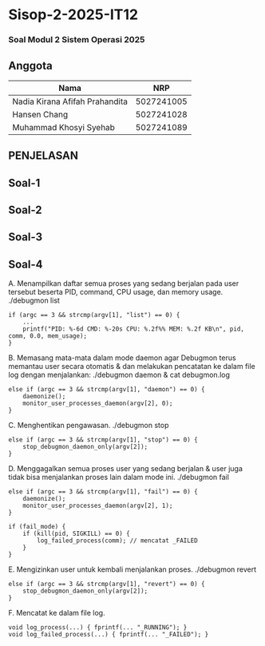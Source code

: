 # Sisop-2-2025-IT12

### Soal Modul 2 Sistem Operasi 2025

## Anggota
| Nama                            | NRP        |
|---------------------------------|------------|
| Nadia Kirana Afifah Prahandita  | 5027241005 |
| Hansen Chang                    | 5027241028 |
| Muhammad Khosyi Syehab          | 5027241089 |

## PENJELASAN

## Soal-1
## Soal-2
## Soal-3
## Soal-4
A. Menampilkan daftar semua proses yang sedang berjalan pada user tersebut beserta PID, command, CPU usage, dan memory usage.
./debugmon list <user>
```
if (argc == 3 && strcmp(argv[1], "list") == 0) {
    ...
    printf("PID: %-6d CMD: %-20s CPU: %.2f%% MEM: %.2f KB\n", pid, comm, 0.0, mem_usage);
}
```

B. Memasang mata-mata dalam mode daemon agar Debugmon terus memantau user secara otomatis &  dan melakukan pencatatan ke dalam file log dengan menjalankan:
./debugmon daemon <user> & cat debugmon.log
```
else if (argc == 3 && strcmp(argv[1], "daemon") == 0) {
    daemonize();
    monitor_user_processes_daemon(argv[2], 0);
}
```

C. Menghentikan pengawasan.
./debugmon stop <user>
```
else if (argc == 3 && strcmp(argv[1], "stop") == 0) {
    stop_debugmon_daemon_only(argv[2]);
}
```

D. Menggagalkan semua proses user yang sedang berjalan & user juga tidak bisa menjalankan proses lain dalam mode ini.
./debugmon fail <user>
```
else if (argc == 3 && strcmp(argv[1], "fail") == 0) {
    daemonize();
    monitor_user_processes_daemon(argv[2], 1);
}
```
```
if (fail_mode) {
    if (kill(pid, SIGKILL) == 0) {
        log_failed_process(comm); // mencatat _FAILED
    }
}
```

E. Mengizinkan user untuk kembali menjalankan proses.
./debugmon revert <user>
```
else if (argc == 3 && strcmp(argv[1], "revert") == 0) {
    stop_debugmon_daemon_only(argv[2]);
}
```

F. Mencatat ke dalam file log.
```
void log_process(...) { fprintf(... "_RUNNING"); }
void log_failed_process(...) { fprintf(... "_FAILED"); }
```





